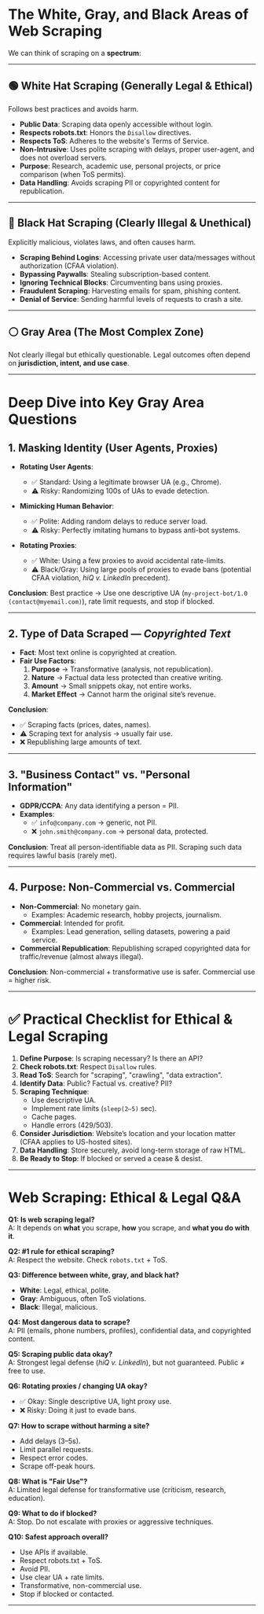 # The White, Gray, and Black Areas of Web Scraping

We can think of scraping on a **spectrum**:

---

## 🟢 White Hat Scraping (Generally Legal & Ethical)
Follows best practices and avoids harm.

- **Public Data**: Scraping data openly accessible without login.  
- **Respects robots.txt**: Honors the `Disallow` directives.  
- **Respects ToS**: Adheres to the website's Terms of Service.  
- **Non-Intrusive**: Uses polite scraping with delays, proper user-agent, and does not overload servers.  
- **Purpose**: Research, academic use, personal projects, or price comparison (when ToS permits).  
- **Data Handling**: Avoids scraping PII or copyrighted content for republication.  

---

## 🔴 Black Hat Scraping (Clearly Illegal & Unethical)
Explicitly malicious, violates laws, and often causes harm.

- **Scraping Behind Logins**: Accessing private user data/messages without authorization (CFAA violation).  
- **Bypassing Paywalls**: Stealing subscription-based content.  
- **Ignoring Technical Blocks**: Circumventing bans using proxies.  
- **Fraudulent Scraping**: Harvesting emails for spam, phishing content.  
- **Denial of Service**: Sending harmful levels of requests to crash a site.  

---

## ⚪ Gray Area (The Most Complex Zone)
Not clearly illegal but ethically questionable. Legal outcomes often depend on **jurisdiction, intent, and use case**.

---

# Deep Dive into Key Gray Area Questions

## 1. Masking Identity (User Agents, Proxies)
- **Rotating User Agents**:  
  - ✅ Standard: Using a legitimate browser UA (e.g., Chrome).  
  - ⚠️ Risky: Randomizing 100s of UAs to evade detection.  

- **Mimicking Human Behavior**:  
  - ✅ Polite: Adding random delays to reduce server load.  
  - ⚠️ Risky: Perfectly imitating humans to bypass anti-bot systems.  

- **Rotating Proxies**:  
  - ✅ White: Using a few proxies to avoid accidental rate-limits.  
  - ⚠️ Black/Gray: Using large pools of proxies to evade bans (potential CFAA violation, *hiQ v. LinkedIn* precedent).  

**Conclusion**: Best practice → Use one descriptive UA (`my-project-bot/1.0 (contact@myemail.com)`), rate limit requests, and stop if blocked.  

---

## 2. Type of Data Scraped — *Copyrighted Text*
- **Fact**: Most text online is copyrighted at creation.  
- **Fair Use Factors**:  
  1. **Purpose** → Transformative (analysis, not republication).  
  2. **Nature** → Factual data less protected than creative writing.  
  3. **Amount** → Small snippets okay, not entire works.  
  4. **Market Effect** → Cannot harm the original site’s revenue.  

**Conclusion**:  
- ✅ Scraping facts (prices, dates, names).  
- ⚠️ Scraping text for analysis → usually fair use.  
- ❌ Republishing large amounts of text.  

---

## 3. "Business Contact" vs. "Personal Information"
- **GDPR/CCPA**: Any data identifying a person = PII.  
- **Examples**:  
  - ✅ `info@company.com` → generic, not PII.  
  - ❌ `john.smith@company.com` → personal data, protected.  

**Conclusion**: Treat all person-identifiable data as PII. Scraping such data requires lawful basis (rarely met).  

---

## 4. Purpose: Non-Commercial vs. Commercial
- **Non-Commercial**: No monetary gain.  
  - Examples: Academic research, hobby projects, journalism.  
- **Commercial**: Intended for profit.  
  - Examples: Lead generation, selling datasets, powering a paid service.  
- **Commercial Republication**: Republishing scraped copyrighted data for traffic/revenue (almost always illegal).  

**Conclusion**: Non-commercial + transformative use is safer. Commercial use = higher risk.  

---

# ✅ Practical Checklist for Ethical & Legal Scraping

1. **Define Purpose**: Is scraping necessary? Is there an API?  
2. **Check robots.txt**: Respect `Disallow` rules.  
3. **Read ToS**: Search for "scraping", "crawling", "data extraction".  
4. **Identify Data**: Public? Factual vs. creative? PII?  
5. **Scraping Technique**:  
   - Use descriptive UA.  
   - Implement rate limits (`sleep(2–5)` sec).  
   - Cache pages.  
   - Handle errors (429/503).  
6. **Consider Jurisdiction**: Website’s location and your location matter (CFAA applies to US-hosted sites).  
7. **Data Handling**: Store securely, avoid long-term storage of raw HTML.  
8. **Be Ready to Stop**: If blocked or served a cease & desist.  

---

# Web Scraping: Ethical & Legal Q&A

**Q1: Is web scraping legal?**  
A: It depends on **what** you scrape, **how** you scrape, and **what you do with it**.  

**Q2: #1 rule for ethical scraping?**  
A: Respect the website. Check `robots.txt` + ToS.  

**Q3: Difference between white, gray, and black hat?**  
- **White**: Legal, ethical, polite.  
- **Gray**: Ambiguous, often ToS violations.  
- **Black**: Illegal, malicious.  

**Q4: Most dangerous data to scrape?**  
A: PII (emails, phone numbers, profiles), confidential data, and copyrighted content.  

**Q5: Scraping public data okay?**  
A: Strongest legal defense (*hiQ v. LinkedIn*), but not guaranteed. Public ≠ free to use.  

**Q6: Rotating proxies / changing UA okay?**  
- ✅ Okay: Single descriptive UA, light proxy use.  
- ❌ Risky: Doing it just to evade bans.  

**Q7: How to scrape without harming a site?**  
- Add delays (3–5s).  
- Limit parallel requests.  
- Respect error codes.  
- Scrape off-peak hours.  

**Q8: What is "Fair Use"?**  
A: Limited legal defense for transformative use (criticism, research, education).  

**Q9: What to do if blocked?**  
A: Stop. Do not escalate with proxies or aggressive techniques.  

**Q10: Safest approach overall?**  
- Use APIs if available.  
- Respect robots.txt + ToS.  
- Avoid PII.  
- Use clear UA + rate limits.  
- Transformative, non-commercial use.  
- Stop if blocked or contacted.  

---
